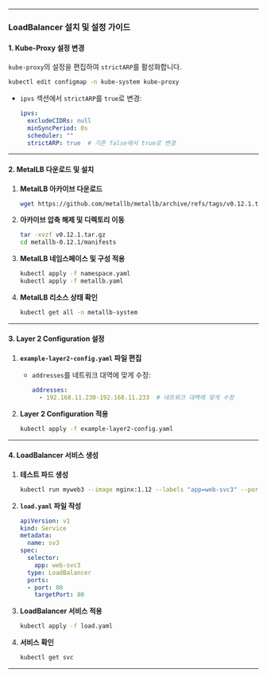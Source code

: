 
---
### LoadBalancer 설치 및 설정 가이드

#### 1. **Kube-Proxy 설정 변경**

`kube-proxy`의 설정을 편집하여 `strictARP`를 활성화합니다.

```bash
kubectl edit configmap -n kube-system kube-proxy
```

- `ipvs` 섹션에서 `strictARP`를 `true`로 변경:
    
    ```yaml
    ipvs:
      excludeCIDRs: null
      minSyncPeriod: 0s
      scheduler: ""
      strictARP: true  # 기존 false에서 true로 변경
    ```
    

---

#### 2. **MetalLB 다운로드 및 설치**

1. **MetalLB 아카이브 다운로드**
    
    ```bash
    wget https://github.com/metallb/metallb/archive/refs/tags/v0.12.1.tar.gz
    ```
    
2. **아카이브 압축 해제 및 디렉토리 이동**
    
    ```bash
    tar -xvzf v0.12.1.tar.gz
    cd metallb-0.12.1/manifests
    ```
    
3. **MetalLB 네임스페이스 및 구성 적용**
    
    ```bash
    kubectl apply -f namespace.yaml
    kubectl apply -f metallb.yaml
    ```
    
4. **MetalLB 리소스 상태 확인**
    
    ```bash
    kubectl get all -n metallb-system
    ```
    

---

#### 3. **Layer 2 Configuration 설정**

1. **`example-layer2-config.yaml` 파일 편집**
    
    - `addresses`를 네트워크 대역에 맞게 수정:
        
        ```yaml
        addresses:
          - 192.168.11.230-192.168.11.233  # 네트워크 대역에 맞게 수정
        ```
        
2. **Layer 2 Configuration 적용**
    
    ```bash
    kubectl apply -f example-layer2-config.yaml
    ```
    

---

#### 4. **LoadBalancer 서비스 생성**

1. **테스트 파드 생성**
    
    ```bash
    kubectl run myweb3 --image nginx:1.12 --labels "app=web-svc3" --port 80
    ```
    
2. **`load.yaml` 파일 작성**
    
    ```yaml
    apiVersion: v1
    kind: Service
    metadata:
      name: sv3
    spec:
      selector:
        app: web-svc3
      type: LoadBalancer
      ports:
      - port: 80
        targetPort: 80
    ```
    
3. **LoadBalancer 서비스 적용**
    
    ```bash
    kubectl apply -f load.yaml
    ```
    
4. **서비스 확인**
    
    ```bash
    kubectl get svc
    ```
    

---
